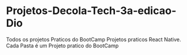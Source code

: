 # Projetos-Decola-Tech-3a-edicao-Dio
 Todos os projetos Praticos do BootCamp
 Projetos praticos React Native.
 Cada Pasta é um Projeto pratico do BootCamp
